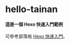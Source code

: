 # hello-tainan

#### 這是一個 Hexo 快速入門範例

可參考部落格 [Hexo 快速入門](https://1184yang.github.io/2020/07/23/Hexo-Quickstart/)。